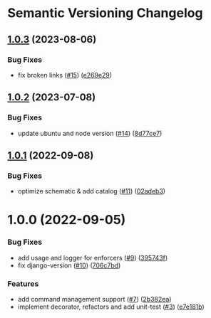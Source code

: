 # Semantic Versioning Changelog

## [1.0.3](https://github.com/pycasbin/django-authorization/compare/v1.0.2...v1.0.3) (2023-08-06)


### Bug Fixes

* fix broken links ([#15](https://github.com/pycasbin/django-authorization/issues/15)) ([e269e29](https://github.com/pycasbin/django-authorization/commit/e269e2989348b586e5cf1d63bda0cf2e6ca1e205))

## [1.0.2](https://github.com/pycasbin/django-authorization/compare/v1.0.1...v1.0.2) (2023-07-08)


### Bug Fixes

* update ubuntu and node version ([#14](https://github.com/pycasbin/django-authorization/issues/14)) ([8d77ce7](https://github.com/pycasbin/django-authorization/commit/8d77ce740a03cbf3e25d0f82e4a894e983c04bb0))

## [1.0.1](https://github.com/pycasbin/django-authorization/compare/v1.0.0...v1.0.1) (2022-09-08)


### Bug Fixes

* optimize schematic & add catalog ([#11](https://github.com/pycasbin/django-authorization/issues/11)) ([02adeb3](https://github.com/pycasbin/django-authorization/commit/02adeb3388c75b699db9dc1bc42eda1ed5d0679e))

# 1.0.0 (2022-09-05)


### Bug Fixes

* add usage and logger for enforcers ([#9](https://github.com/pycasbin/django-authorization/issues/9)) ([395743f](https://github.com/pycasbin/django-authorization/commit/395743fd504ebd44c536d6661abde80531300071))
* fix django-version ([#10](https://github.com/pycasbin/django-authorization/issues/10)) ([706c7bd](https://github.com/pycasbin/django-authorization/commit/706c7bd1626c7ce5bcc0ab1cb58c08d20ed30f8a))


### Features

* add command management support ([#7](https://github.com/pycasbin/django-authorization/issues/7)) ([2b382ea](https://github.com/pycasbin/django-authorization/commit/2b382ea150b7eed3daaa6ea801fc5f71f66ef770))
* implement decorator, refactors and add unit-test ([#3](https://github.com/pycasbin/django-authorization/issues/3)) ([e7e181b](https://github.com/pycasbin/django-authorization/commit/e7e181b88ff1dd13f142715a4bed34686c5a4e8f))
